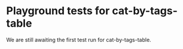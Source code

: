 # Playground tests for cat-by-tags-table
We are still awaiting the first test run for cat-by-tags-table.

